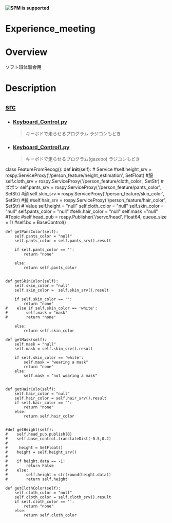 **![SPM is supported](https://img.shields.io/badge/education-Experience_meeting-orange)**

# Experience_meeting

# Overview
ソフト班体験会用

# Description

## [src](https://github.com/Happy-wada/Experience_meeting/tree/main/src)
- ### [Keyboard_Control.py ](https://github.com/Happy-wada/Experience_meeting/blob/main/src/Keyboard_Control.py)
  >キーボドで走らせるプログラム ラジコンもどき  
  
- ### [Keyboard_Control1.py](https://github.com/Happy-wada/Experience_meeting/blob/main/src/Keyboard_Control1.py)
  >キーボドで走らせるプログラム(gazebo) ラジコンもどき  
 
class FeatureFromRecog():
    def __init__(self):
        # Service
        #self.height_srv = rospy.ServiceProxy('/person_feature/height_estimation', SetFloat)
        #服
        self.cloth_srv  = rospy.ServiceProxy('/person_feature/cloth_color', SetStr)
        #ズボン
        self.pants_srv = rospy.ServiceProxy('/person_feature/pants_color', SetStr)
        #顔
        self.skin_srv = rospy.ServiceProxy('/person_feature/skin_color', SetStr)
        #髪
        #self.hair_srv = rospy.ServiceProxy('/person_feature/hair_color', SetStr)
        # Value
        self.height      = "null"
        self.cloth_color = "null"
        self.skin_color = "null"
        self.pants_color = "null"
        #selk.hair_color = "null"
        self.mask ="null"
        #Topic
        #self.head_pub = rospy.Publisher('/servo/head', Float64, queue_size = 1)
        #self.bc = BaseControl()
    
    def getPansColor(self):
        self.pants_color = "null"
        self.pants_color = self.pants_srv().result
        
        if self.pants_color == '':
            return "none"

        else:
            return self.pants_color


    def getSkinColor(self):
        self.skin_color = "null"
        self.skin_color =  self.skin_srv().result
        
        if self.skin_color == '':
            return "none"
    #    else if self.skin_color == 'white':
    #        self.mask = "mask"
    #        return "none"
        
        else:
            return self.skin_color
    
    def getMask(self):
        self.mask = "null"
        self.mask = self.skin_srv().result

        if self.skin_color == 'white':
            self.mask = "wearing a mask"
            return "none"
        else:
            self.mask = "not wearing a mask"


    def getHairColo(self):
        self.hair_color = "null"
        self.hair_color = self.hair_srv().result
        if self.hair_color == '':
            return "none"
        else:
            return self.hair_color


    #def getHeight(self):
    #    self.head_pub.publish(0)
    #    self.base_control.translateDist(-0.5,0.2)
    #    
    #     height = SetFloat()
    #    height = self.height_srv()
    #    
    #    if height.data == -1:
    #        return False
    #    else:
    #        self.height = str(round(height.data))
    #        return self.height

    def getClothColor(self):
        self.cloth_color = "null"
        self.cloth_color = self.cloth_srv().result
        if self.cloth_color == '':
            return "none"
        else:
            return self.cloth_color

